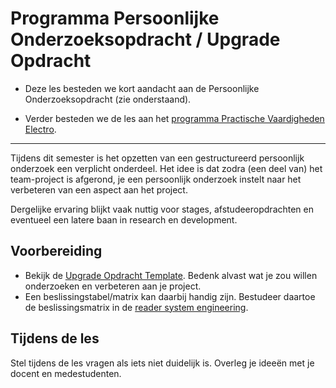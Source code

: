 # Programma Persoonlijke Onderzoeksopdracht / Upgrade Opdracht
- Deze les besteden we kort aandacht aan de Persoonlijke Onderzoeksopdracht (zie onderstaand).

- Verder besteden we de les aan het [programma Practische Vaardigheden Electro](./programma-practische-vaardigheden-electro.md).

---

Tijdens dit semester is het opzetten van een gestructureerd persoonlijk onderzoek een verplicht onderdeel. Het idee is dat zodra (een deel van) het team-project is afgerond, je een persoonlijk onderzoek instelt naar het verbeteren van een aspect aan het project.

Dergelijke ervaring blijkt vaak nuttig voor stages, afstudeeropdrachten en eventueel een latere baan in research en development.

## Voorbereiding
- Bekijk de [Upgrade Opdracht Template](../../skills/Upgrade-opdracht-template.md). Bedenk alvast wat je zou willen onderzoeken en verbeteren aan je project.
- Een beslissingstabel/matrix kan daarbij handig zijn. Bestudeer daartoe de beslissingsmatrix in de [reader system engineering](../../onderwijsmateriaal/readers/reader-system-engineering.pdf).

## Tijdens de les
Stel tijdens de les vragen als iets niet duidelijk is. Overleg je ideeën met je docent en medestudenten.